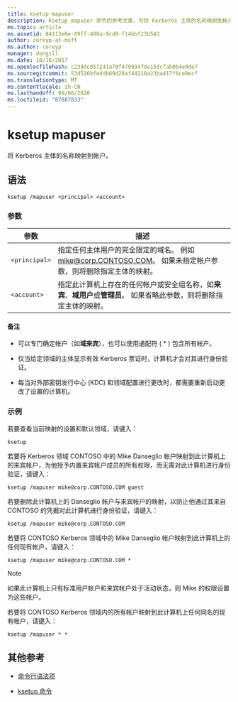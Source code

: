 ```yaml
---
title: ksetup mapuser
description: Ksetup mapuser 命令的参考文章，可将 Kerberos 主体的名称映射到帐户。
ms.topic: article
ms.assetid: 84113e6e-89ff-488a-9cd0-f14bbf23b543
author: coreyp-at-msft
ms.author: coreyp
manager: dongill
ms.date: 10/16/2017
ms.openlocfilehash: c234dc857241a70f479934fda15dcfab0b4e9de7
ms.sourcegitcommit: 53d526bfeddb89d28af44210a23ba417f6ce0ecf
ms.translationtype: MT
ms.contentlocale: zh-CN
ms.lasthandoff: 08/06/2020
ms.locfileid: "87887833"
---
```

# <a name="ksetup-mapuser"></a>ksetup mapuser

将 Kerberos 主体的名称映射到帐户。

## <a name="syntax"></a>语法

```
ksetup /mapuser <principal> <account>
```

### <a name="parameters"></a>参数

| 参数 | 描述 |
| --------- | ----------- |
| `<principal>` | 指定任何主体用户的完全限定的域名。 例如 mike@corp.CONTOSO.COM。 如果未指定帐户参数，则将删除指定主体的映射。 |
| `<account>` | 指定此计算机上存在的任何帐户或安全组名称，如**来宾**、**域用户**或**管理员**。 如果省略此参数，则将删除指定主体的映射。 |

#### <a name="remarks"></a>备注

- 可以专门确定帐户（如**域来宾**），也可以使用通配符 ( * ) 包含所有帐户。

- 仅当给定领域的主体显示有效 Kerberos 票证时，计算机才会对其进行身份验证。

- 每当对外部密钥发行中心 (KDC) 和领域配置进行更改时，都需要重新启动更改了设置的计算机。

### <a name="examples"></a>示例

若要查看当前映射的设置和默认领域，请键入：

```
ksetup
```

若要将 Kerberos 领域 CONTOSO 中的 Mike Danseglio 帐户映射到此计算机上的来宾帐户，为他授予内置来宾帐户成员的所有权限，而无需对此计算机进行身份验证，请键入：

```
ksetup /mapuser mike@corp.CONTOSO.COM guest
```

若要删除此计算机上的 Danseglio 帐户与来宾帐户的映射，以防止他通过其来自 CONTOSO 的凭据对此计算机进行身份验证，请键入：

```
ksetup /mapuser mike@corp.CONTOSO.COM
```

若要将 CONTOSO Kerberos 领域中的 Mike Danseglio 帐户映射到此计算机上的任何现有帐户，请键入：

```
ksetup /mapuser mike@corp.CONTOSO.COM *
```

> [!NOTE]
> 如果此计算机上只有标准用户帐户和来宾帐户处于活动状态，则 Mike 的权限设置为这些帐户。

若要将 CONTOSO Kerberos 领域内的所有帐户映射到此计算机上任何同名的现有帐户，请键入：

```
ksetup /mapuser * *
```

## <a name="additional-references"></a>其他参考

- [命令行语法项](command-line-syntax-key.md)

- [ksetup 命令](ksetup.md)

